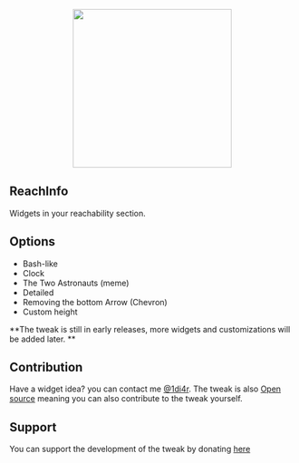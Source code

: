 <p align="center">
  <img height="280" src="https://raw.githubusercontent.com/1DI4R/ReachInfo/master/ScreenShots/ReachInfo-banner.png?token=AHVDJHTNMUHSOHXJV6O3LWS7EMBGK">
</p>

## ReachInfo
Widgets in your reachability section.

## Options
* Bash-like
* Clock
* The Two Astronauts (meme)
* Detailed
* Removing the bottom Arrow (Chevron)
* Custom height

**The tweak is still in early releases, more widgets and customizations will be added later.
**

## Contribution
Have a widget idea? you can contact me [@1di4r](http://twitter.com/1di4r).
The tweak is also [Open source](http://github.com/1di4r/ReachInfo) meaning you can also contribute to the tweak yourself.

## Support

You can support the development of the tweak by donating [here](http://http://paypal.me/01di4r)
